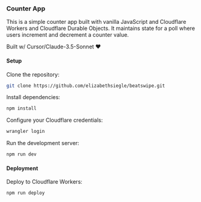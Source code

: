 ### Counter App

This is a simple counter app built with vanilla JavaScript and Cloudflare Workers and Cloudflare Durable Objects. It maintains state for a poll where users increment and decrement a counter value.

Built w/ Cursor/Claude-3.5-Sonnet ❤️

#### Setup
Clone the repository:
```bash
git clone https://github.com/elizabethsiegle/beatswipe.git
```
Install dependencies:
```bash
npm install
```
Configure your Cloudflare credentials:
```bash
wrangler login
```
Run the development server:
```bash
npm run dev
```

#### Deployment
Deploy to Cloudflare Workers:
```bash
npm run deploy
```
